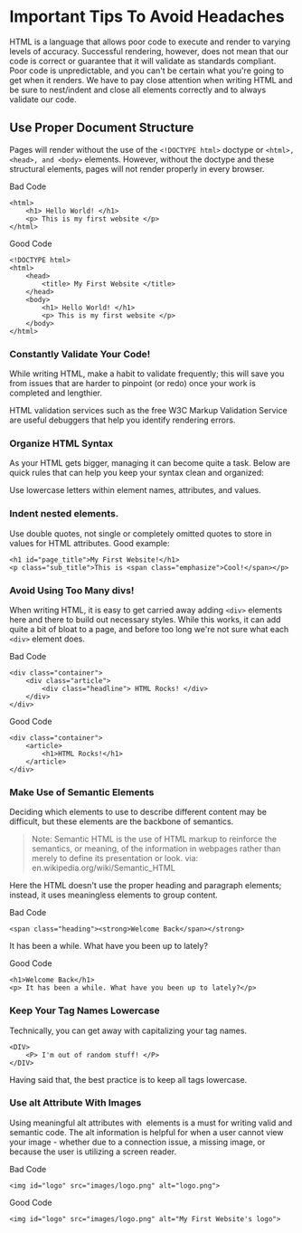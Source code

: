 # Important Tips To Avoid Headaches
HTML is a language that allows poor code to execute and render to varying levels of accuracy. Successful rendering, however, does not mean that our code is correct or guarantee that it will validate as standards compliant. Poor code is unpredictable, and you can't be certain what you're going to get when it renders. We have to pay close attention when writing HTML and be sure to nest/indent and close all elements correctly and to always validate our code.

## Use Proper Document Structure
Pages will render without the use of the ```<!DOCTYPE html>``` doctype or ```<html>, <head>, and <body>``` elements. However, without the doctype and these structural elements, pages will not render properly in every browser.

Bad Code
```
<html>
    <h1> Hello World! </h1>
    <p> This is my first website </p>
</html>
```
Good Code
```
<!DOCTYPE html>
<html>
    <head>
        <title> My First Website </title>
    </head> 
    <body>
        <h1> Hello World! </h1>
        <p> This is my first website </p>
    </body>
</html>
```
### Constantly Validate Your Code!
While writing HTML, make a habit to validate frequently; this will save you from issues that are harder to pinpoint (or redo) once your work is completed and lengthier.

HTML validation services such as the free  W3C Markup Validation Service are useful debuggers that help you identify rendering errors.

### Organize HTML Syntax
As your HTML gets bigger, managing it can become quite a task. Below are quick rules that can help you keep your syntax clean and organized:

Use lowercase letters within element names, attributes, and values.

### Indent nested elements. 
Use double quotes, not single or completely omitted quotes to store in values for HTML attributes. Good example:
```
<h1 id="page_title">My First Website!</h1>
<p class="sub_title">This is <span class="emphasize">Cool!</span></p>
```

### Avoid Using Too Many divs!
When writing HTML, it is easy to get carried away adding ```<div>``` elements here and there to build out necessary styles. While this works, it can add quite a bit of bloat to a page, and before too long we're not sure what each ```<div>``` element does.

Bad Code
```
<div class="container">
    <div class="article">
        <div class="headline"> HTML Rocks! </div>
    </div>
</div>
```
Good Code
```
<div class="container">
    <article>
        <h1>HTML Rocks!</h1>
    </article>
</div>
```
### Make Use of Semantic Elements
Deciding which elements to use to describe different content may be difficult, but these elements are the backbone of semantics.

> Note: Semantic HTML is the use of HTML markup to reinforce the semantics, or meaning, of the information in webpages rather than merely to define its presentation or look.
via:  en.wikipedia.org/wiki/Semantic_HTML

Here the HTML doesn't use the proper heading and paragraph elements; instead, it uses meaningless elements to group content.

Bad Code
```
<span class="heading"><strong>Welcome Back</span></strong>
```
It has been a while. What have you been up to lately?

Good Code
```
<h1>Welcome Back</h1>
<p> It has been a while. What have you been up to lately?</p>
```

### Keep Your Tag Names Lowercase
Technically, you can get away with capitalizing your tag names.
```
<DIV>
    <P> I'm out of random stuff! </P>
</DIV>
```
Having said that, the best practice is to keep all tags lowercase.

### Use alt Attribute With Images
Using meaningful alt attributes with <img> elements is a must for writing valid and semantic code. The alt information is helpful for when a user cannot view your image - whether due to a connection issue, a missing image, or because the user is utilizing a screen reader.

Bad Code
```
<img id="logo" src="images/logo.png" alt="logo.png">
```
Good Code
```
<img id="logo" src="images/logo.png" alt="My First Website's logo">
```

